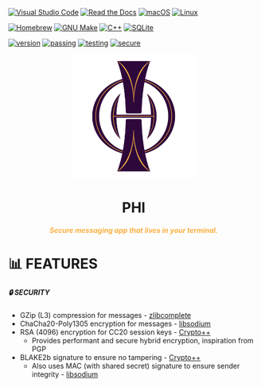 [![Visual Studio Code](https://custom-icon-badges.demolab.com/badge/Visual%20Studio%20Code-0078d7.svg?logo=vsc&logoColor=white)](#)
[![Read the Docs](https://img.shields.io/badge/Read%20the%20Docs-8CA1AF?logo=readthedocs&logoColor=fff)](#)
[![macOS](https://img.shields.io/badge/macOS-000000?logo=apple&logoColor=F0F0F0)](#)
[![Linux](https://img.shields.io/badge/Linux-FCC624?logo=linux&logoColor=black)](#)

[![Homebrew](https://img.shields.io/badge/Homebrew-FBB040?logo=homebrew&logoColor=fff)](#)
[![GNU Make](https://tinyurl.com/2waaewzv)](#)
[![C++](https://img.shields.io/badge/-C++-blue?logo=cplusplus)](#)
[![SQLite](https://img.shields.io/badge/SQLite-%2307405e.svg?logo=sqlite&logoColor=white)](#)

[![version](https://img.shields.io/badge/version-0.1.0-blue)](#)
[![passing](https://img.shields.io/badge/build-passing-green)](#)
[![testing](https://img.shields.io/badge/coverage-N/A-yellow)](#)
[![secure](https://img.shields.io/badge/secure-very-green)](#)


<div align="center">

<img src="https://raw.githubusercontent.com/TrynaThinkOf1/phi/e8bea8aebf333dbea9d54ebae7892afb50c9369d/assets/phi_logo.svg" alt="logo" width="250">

<h1 color="#2e083b">PHI</h1>

<h5 style="color:#fbb040">Secure messaging app that lives in your terminal.</h5>

</div>


<h1>📊 FEATURES</h1>

<h5>🔒 SECURITY</h5>

* GZip (L3) compression for messages - [zlibcomplete](https://rudi-cilibrasi.github.io/zlibcomplete/index.html)
* ChaCha20-Poly1305 encryption for messages - [libsodium](https://doc.libsodium.org/secret-key_cryptography/aead/chacha20-poly1305)
* RSA (4096) encryption for CC20 session keys - [Crypto++](https://www.cryptopp.com/wiki/RSA_Cryptography)
	* Provides performant and secure hybrid encryption, inspiration from PGP
* BLAKE2b signature to ensure no tampering - [Crypto++](https://www.cryptopp.com/wiki/BLAKE2)
	* Also uses MAC (with shared secret) signature to ensure sender integrity - [libsodium](https://doc.libsodium.org/secret-key_cryptography/secret-key_authentication)